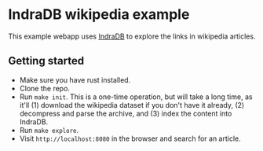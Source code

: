 # IndraDB wikipedia example

This example webapp uses [IndraDB](https://github.com/indradb/indradb) to explore the links in wikipedia articles.

## Getting started

* Make sure you have rust installed.
* Clone the repo.
* Run `make init`. This is a one-time operation, but will take a long time, as it'll (1) download the wikipedia dataset if you don't have it already, (2) decompress and parse the archive, and (3) index the content into IndraDB.
* Run `make explore`.
* Visit `http://localhost:8080` in the browser and search for an article.
